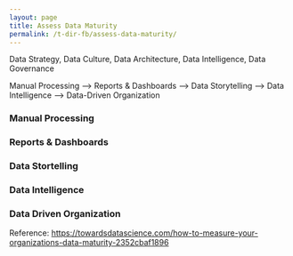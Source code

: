 ```yaml
---
layout: page
title: Assess Data Maturity
permalink: /t-dir-fb/assess-data-maturity/
---
```



Data Strategy, Data Culture, Data Architecture, Data Intelligence, Data Governance

Manual Processing --> Reports & Dashboards --> Data Storytelling --> Data Intelligence --> Data-Driven Organization

### Manual Processing

### Reports & Dashboards

### Data Stortelling

### Data Intelligence

### Data Driven Organization

Reference: https://towardsdatascience.com/how-to-measure-your-organizations-data-maturity-2352cbaf1896
